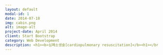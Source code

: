 ```yaml
---
layout: default
modal-id: 1
date: 2014-07-18
img: cabin.png
alt: image-alt
project-date: April 2014
client: Start Bootstrap
category: Web Development
description: <h1><b>심폐소생술[cardiopulmonary resuscitation]</b><h1></br><b>심장과 폐의 활동이 멈추어 호흡이 정지되었을 경우에 실시하는 응급처치</b>이다.</br>소생술은 심장과 호흡이 멈춘 지  <b>4분 이내에 시작하면</b> 살아날 가능성이 높으며, 시간이 갈수록 뇌가 손상되어 사망하게 된다. 시간에 따른 환자의 상태는 다음과 같다.</br><b>1. 0~4분 : 소생술을 실시하면 뇌손상 가능성이 거의 없다.</b></br><b>2. 4~6분 :뇌 손상 가능성이 높다.<b></br><b>3. 6~10분 : 뇌 손상이 확실하다.</b></br><b>4. 10분 이상 : 심한 뇌 손상 또는 뇌사상태가 된다.</b></br><h1><b>심장마비 환자 소생을 위한 생존사슬</b><h1>
---
```

